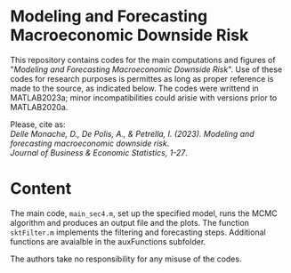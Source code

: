 # Modeling and Forecasting Macroeconomic Downside Risk

This repository contains codes for the main computations and figures of "_Modeling and Forecasting Macroeconomic Downside Risk_".
Use of these codes for research purposes is permittes as long as proper reference is made to the source, as indicated below.
The codes were writtend in MATLAB2023a; minor incompatibilities could arisie with versions prior to MATLAB2020a. 

Please, cite as:\
_Delle Monache, D., De Polis, A., & Petrella, I. (2023). Modeling and forecasting macroeconomic downside risk_.\
_Journal of Business & Economic Statistics, 1-27_.

# Content #
The main code, `main_sec4.m`, set up the specified model, runs the MCMC algorithm and produces an output file and the plots.
The function `sktFilter.m` implements the filtering and forecasting steps.
Additional functions are avaialble in the auxFunctions subfolder.

The authors take no responsibility for any misuse of the codes.
